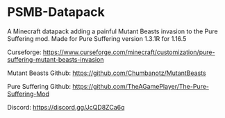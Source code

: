 # PSMB-Datapack
A Minecraft datapack adding a painful Mutant Beasts invasion to the Pure Suffering mod.
Made for Pure Suffering version 1.3.1R for 1.16.5

Curseforge: https://www.curseforge.com/minecraft/customization/pure-suffering-mutant-beasts-invasion

Mutant Beasts Github: https://github.com/Chumbanotz/MutantBeasts

Pure Suffering Github: https://github.com/TheAGamePlayer/The-Pure-Suffering-Mod

Discord: https://discord.gg/JcQD8ZCa6q
